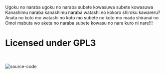 Ugoku no naraba ugoku no naraba subete kowasuwa subete kowasuwa
Kanashimu naraba kanashimu naraba watashi no kokoro shiroku kawareru?
Anata no koto mo watashi no koto mo subete no koto mo mada shiranai no
Omoi mabuta wo aketa no naraba subete kowasu no nara kuro ni nare!!!

Licensed under GPL3
===================

<br/>

![source-code](https://raw.github.com/nCdy/DevLair/master/Dev.png)